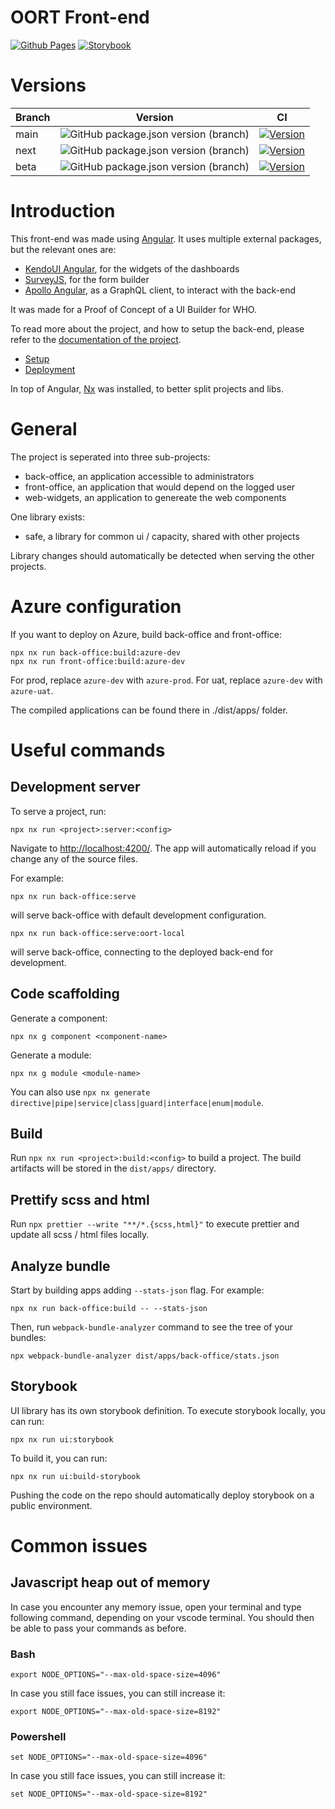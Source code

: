 OORT Front-end
=======
[![Github Pages](https://github.com/ReliefApplications/oort-frontend/actions/workflows/github-pages.yml/badge.svg)](https://github.com/ReliefApplications/oort-frontend/actions/workflows/github-pages.yml)
[![Storybook](https://github.com/ReliefApplications/oort-frontend/actions/workflows/storybook.yml/badge.svg)](https://github.com/ReliefApplications/oort-frontend/actions/workflows/storybook.yml)

# Versions

Branch | Version | CI
--- | --- | ---
main | ![GitHub package.json version (branch)](https://img.shields.io/github/package-json/v/ReliefApplications/oort-frontend/main) | [![Version](https://github.com/ReliefApplications/oort-frontend/actions/workflows/ci.yml/badge.svg?branch=main)](https://github.com/ReliefApplications/oort-frontend/actions/workflows/ci.yml)
next | ![GitHub package.json version (branch)](https://img.shields.io/github/package-json/v/ReliefApplications/oort-frontend/next?color=6ded5a) | [![Version](https://github.com/ReliefApplications/oort-frontend/actions/workflows/ci.yml/badge.svg?branch=next)](https://github.com/ReliefApplications/oort-frontend/actions/workflows/ci.yml)
beta | ![GitHub package.json version (branch)](https://img.shields.io/github/package-json/v/ReliefApplications/oort-frontend/beta?color=ecf495) | [![Version](https://github.com/ReliefApplications/oort-frontend/actions/workflows/ci.yml/badge.svg?branch=beta)](https://github.com/ReliefApplications/oort-frontend/actions/workflows/ci.yml)

# Introduction

This front-end was made using [Angular](https://angular.io/). It uses multiple external packages, but the relevant ones are:

*   [KendoUI Angular](https://www.telerik.com/kendo-angular-ui), for the widgets of the dashboards
*   [SurveyJS](https://surveyjs.io/), for the form builder
*   [Apollo Angular](https://www.apollographql.com/docs/angular/), as a GraphQL client, to interact with the back-end

It was made for a Proof of Concept of a UI Builder for WHO.

To read more about the project, and how to setup the back-end, please refer to the [documentation of the project](https://gitlab.com/who-ems/ui-doc).

*   [Setup](https://gitlab.com/who-ems/ui-doc#how-to-setup)
*   [Deployment](https://gitlab.com/who-ems/ui-doc#how-to-deploy)

In top of Angular, [Nx](https://nx.dev/) was installed, to better split projects and libs.


# General

The project is seperated into three sub-projects:
- back-office, an application accessible to administrators
- front-office, an application that would depend on the logged user
- web-widgets, an application to genereate the web components

One library exists:
- safe, a library for common ui / capacity, shared with other projects

Library changes should automatically be detected when serving the other projects.

# Azure configuration

If you want to deploy on Azure, build back-office and front-office:
```
npx nx run back-office:build:azure-dev
npx nx run front-office:build:azure-dev
```

For prod, replace `azure-dev` with `azure-prod`.
For uat, replace `azure-dev` with `azure-uat`.

The compiled applications can be found there in ./dist/apps/ folder.

<!-- # Bundle Analysis

First, install globally the bundle analyzer:
```
npm install -g webpack-bundle-analyzer
```

You can then run, for both back, front office and web widgets projects:
```
ng build --stats-json
```
This will create an additional find stats.json in your ./dist folder of each project.


Finally, run:
```
webpack-bundle-analyzer ./dist/<project-name>/stats.json
```
and your browser will pop up the page at localhost:8888. -->

# Useful commands

## Development server

To serve a project, run:
```
npx nx run <project>:server:<config>
```
Navigate to [http://localhost:4200/](http://localhost:4200/). The app will automatically reload if you change any of the source files.

For example:

```
npx nx run back-office:serve
```

will serve back-office with default development configuration.

```
npx nx run back-office:serve:oort-local
```

will serve back-office, connecting to the deployed back-end for development.

## Code scaffolding

Generate a component:
```
npx nx g component <component-name>
```

Generate a module:
```
npx nx g module <module-name>
```

You can also use `npx nx generate directive|pipe|service|class|guard|interface|enum|module`.


## Build

Run `npx nx run <project>:build:<config>` to build a project. The build artifacts will be stored in the `dist/apps/` directory.

## Prettify scss and html

Run `npx prettier --write "**/*.{scss,html}"` to execute prettier and update all scss / html files locally.

## Analyze bundle

Start by building apps adding `--stats-json` flag. For example:

```
npx nx run back-office:build -- --stats-json
```

Then, run `webpack-bundle-analyzer` command to see the tree of your bundles:

```
npx webpack-bundle-analyzer dist/apps/back-office/stats.json
```

## Storybook

UI library has its own storybook definition. To execute storybook locally, you can run:

```
npx nx run ui:storybook
```

To build it, you can run:
```
npx nx run ui:build-storybook
```

Pushing the code on the repo should automatically deploy storybook on a public environment.

<!-- ## Build the web components

We first need to generate the elements, using this command:
```
npm run build:elem
```

Then, a bundle can be generated from the files using this command:
```
npm run bundle:elem
``` -->

<!-- ## Running unit tests

Run `ng test` to execute the unit tests via [Karma](https://karma-runner.github.io).

## Running end-to-end tests

Run `ng e2e` to execute the end-to-end tests via [Protractor](http://www.protractortest.org/). -->

<!-- ## Further help

To get more help on the Angular CLI use `ng help` or go check out the [Angular CLI README](https://github.com/angular/angular-cli/blob/master/README.md). -->

# Common issues

## Javascript heap out of memory

In case you encounter any memory issue, open your terminal and type following command, depending on your vscode terminal.
You should then be able to pass your commands as before.

### Bash

```
export NODE_OPTIONS="--max-old-space-size=4096"
```

In case you still face issues, you can still increase it:

```
export NODE_OPTIONS="--max-old-space-size=8192"
```

### Powershell

```
set NODE_OPTIONS="--max-old-space-size=4096"
```

In case you still face issues, you can still increase it:

```
set NODE_OPTIONS="--max-old-space-size=8192" 
```
